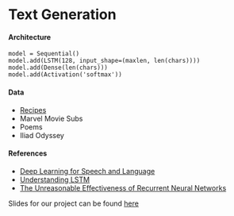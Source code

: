 # Text Generation

#### Architecture

```
model = Sequential()
model.add(LSTM(128, input_shape=(maxlen, len(chars))))
model.add(Dense(len(chars)))
model.add(Activation('softmax'))
```

#### Data
- [Recipes](http://www.ffts.com/recipes.htm)
- Marvel Movie Subs
- Poems
- Iliad Odyssey

#### References
- [Deep Learning for Speech and Language](https://telecombcn-dl.github.io/2017-dlsl/)
- [Understanding LSTM](http://colah.github.io/posts/2015-08-Understanding-LSTMs/)
- [The Unreasonable Effectiveness of Recurrent Neural Networks](http://karpathy.github.io/2015/05/21/rnn-effectiveness/)

Slides for our project can be found [here](https://docs.google.com/presentation/d/1sTySL7mtvsF3S0tOxSmpnh0tlorLkxpwfCR29ysxENQ/edit?usp=sharing)
